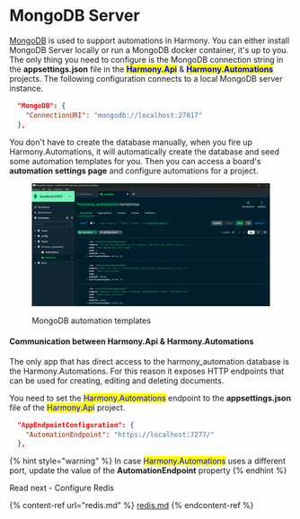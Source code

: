 # MongoDB Server

[MongoDB](https://www.mongodb.com/) is used to support automations in Harmony. You can either install MongoDB Server locally or run a MongoDB docker container, it's up to you. The only thing you need to configure is the MongoDB connection string in the **appsettings.json** file in the <mark style="color:blue;">**Harmony.Api**</mark> & <mark style="color:blue;">**Harmony.Automations**</mark> projects. The following configuration connects to a local MongoDB server instance.

```json
  "MongoDB": {
    "ConnectionURI": "mongodb://localhost:27017"
  },
```

You don't have to create the database manually, when you fire up Harmony.Automations, it will automatically create the database and seed some automation templates for you. Then you can access a board's **automation settings page** and configure automations for a project.

<figure><img src="../../../.gitbook/assets/mongodb-templates.png" alt=""><figcaption><p>MongoDB automation templates</p></figcaption></figure>

#### Communication between Harmony.Api & Harmony.Automations

The only app that has direct access to the harmony\_automation database is the Harmony.Automations. For this reason it exposes HTTP endpoints that can be used for creating, editing and deleting documents.

You need to set the <mark style="color:blue;">Harmony.Automations</mark> endpoint to the **appsettings.json** file of the <mark style="color:blue;">Harmony.Api</mark> project.

```json
  "AppEndpointConfiguration": {
    "AutomationEndpoint": "https://localhost:7277/"
  },
```

{% hint style="warning" %}
In case <mark style="color:blue;">Harmony.Automations</mark> uses a different port, update the value of the **AutomationEndpoint** property
{% endhint %}

Read next - Configure Redis

{% content-ref url="redis.md" %}
[redis.md](redis.md)
{% endcontent-ref %}
